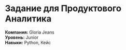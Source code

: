 # Задание для Продуктового Аналитика  
**Компания:** Gloria Jeans    
**Уровень:** Junior              
**Навыки:** Python, Кейс
